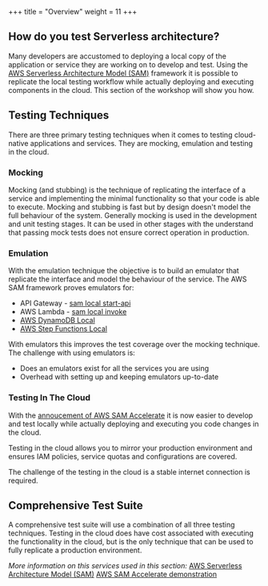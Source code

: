 +++
title = "Overview"
weight = 11
+++

## How do you test Serverless architecture?
Many developers are accustomed to deploying a local copy of the application or service they are working on to develop and test. Using the [AWS Serverless Architecture Model (SAM)](https://aws.amazon.com/serverless/sam/) framework it is possible to replicate the local testing workflow while actually deploying and executing components in the cloud. This section of the workshop will show you how.

## Testing Techniques
There are three primary testing techniques when it comes to testing cloud-native applications and services. They are mocking, emulation and testing in the cloud.

### Mocking
Mocking (and stubbing) is the technique of replicating the interface of a service and implementing the minimal functionality so that your code is able to execute. Mocking and stubbing is fast but by design doesn't model the full behaviour of the system. Generally mocking is used in the development and unit testing stages. It can be used in other stages with the understand that passing mock tests does not ensure correct operation in production.

### Emulation
With the emulation technique the objective is to build an emulator that replicate the interface and model the behaviour of the service. The AWS SAM framework proves emulators for:
- API Gateway - [sam local start-api](https://docs.aws.amazon.com/serverless-application-model/latest/developerguide/sam-cli-command-reference-sam-local-start-api.html)
- AWS Lambda - [sam local invoke](https://docs.aws.amazon.com/serverless-application-model/latest/developerguide/sam-cli-command-reference-sam-local-invoke.html)
- [AWS DynamoDB Local](https://docs.aws.amazon.com/amazondynamodb/latest/developerguide/DynamoDBLocal.html)
- [AWS Step Functions Local](https://docs.aws.amazon.com/amazondynamodb/latest/developerguide/DynamoDBLocal.html)

With emulators this improves the test coverage over the mocking technique. The challenge with using emulators is:
- Does an emulators exist for all the services you are using
- Overhead with setting up and keeping emulators up-to-date

### Testing In The Cloud
With the [annoucement of AWS SAM Accelerate](https://aws.amazon.com/about-aws/whats-new/2022/06/aws-sam-accelerate-test-code-against-cloud/) it is now easier to develop and test locally while actually deploying and executing you code changes in the cloud.

Testing in the cloud allows you to mirror your production environment and ensures IAM policies, service quotas and configurations are covered.

The challenge of the testing in the cloud is a stable internet connection is required.

## Comprehensive Test Suite
A comprehensive test suite will use a combination of all three testing techniques. Testing in the cloud does have cost associated with executing the functionality in the cloud, but is the only technique that can be used to fully replicate a production environment.

*More information on this services used in this section:*
[AWS Serverless Architecture Model (SAM)](https://aws.amazon.com/serverless/sam/)
[AWS SAM Accelerate demonstration](https://www.youtube.com/watch?v=DDhOa4ekn80)